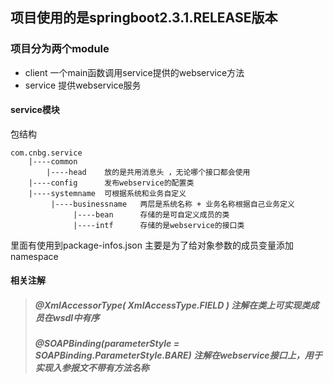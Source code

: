  ## 项目使用的是springboot2.3.1.RELEASE版本
 
 ### 项目分为两个module 
  * client 一个main函数调用service提供的webservice方法
  * service 提供webservice服务
  
#### service模块
包结构

    com.cnbg.service
        |----common   
            |----head    放的是共用消息头 ，无论哪个接口都会使用
        |----config      发布webservice的配置类
        |----systemname  可根据系统和业务自定义
             |----businessname   两层是系统名称 + 业务名称根据自己业务定义
                  |----bean      存储的是可自定义成员的类
                  |----intf      存储的是webservice的接口类

里面有使用到package-infos.json 主要是为了给对象参数的成员变量添加namespace

#### 相关注解
> ##### @XmlAccessorType( XmlAccessType.FIELD )  注解在类上可实现类成员在wsdl中有序
> ##### @SOAPBinding(parameterStyle = SOAPBinding.ParameterStyle.BARE) 注解在webservice接口上，用于实现入参报文不带有方法名称

  
  

  